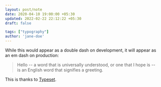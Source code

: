 ```yaml
---
layout: post/note
date: 2020-04-10 19:00:00 +05:30
updated: 2022-02-22 22:12:22 +05:30
draft: false

tags: ["typography"]
author: 'jane-doe'
---
```


While this would appear as a double dash on development, it will appear as an em dash on production:

> Hello -- a word that is universally understood, or one that I hope is -- is an English word that signifies a greeting.

This is thanks to [Typeset](https://github.com/davidmerfield/Typeset).
